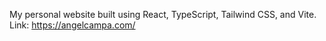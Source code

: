My personal website built using React, TypeScript, Tailwind CSS, and Vite.
Link: https://angelcampa.com/
